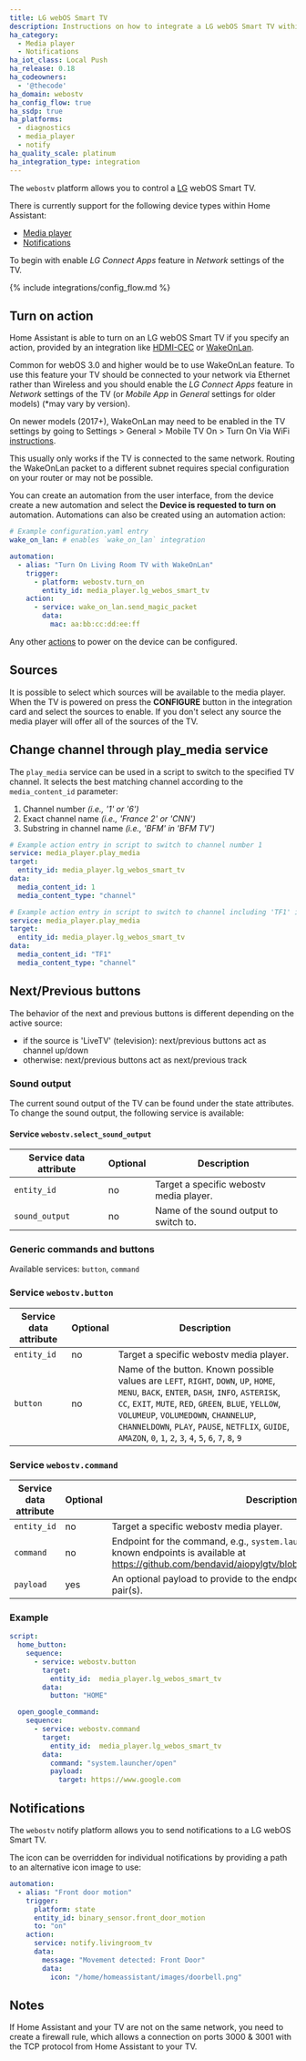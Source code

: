 ```yaml
---
title: LG webOS Smart TV
description: Instructions on how to integrate a LG webOS Smart TV within Home Assistant.
ha_category:
  - Media player
  - Notifications
ha_iot_class: Local Push
ha_release: 0.18
ha_codeowners:
  - '@thecode'
ha_domain: webostv
ha_config_flow: true
ha_ssdp: true
ha_platforms:
  - diagnostics
  - media_player
  - notify
ha_quality_scale: platinum
ha_integration_type: integration
---
```


The `webostv` platform allows you to control a [LG](https://www.lg.com/) webOS Smart TV.

There is currently support for the following device types within Home Assistant:

- [Media player](/integrations/media_player/)
- [Notifications](/integrations/notify/)

To begin with enable *LG Connect Apps* feature in *Network* settings of the TV.

{% include integrations/config_flow.md %}

## Turn on action

Home Assistant is able to turn on an LG webOS Smart TV if you specify an action, provided by an integration like [HDMI-CEC](/integrations/hdmi_cec/) or [WakeOnLan](/integrations/wake_on_lan/).

Common for webOS 3.0 and higher would be to use WakeOnLan feature. To use this feature your TV should be connected to your network via Ethernet rather than Wireless and you should enable the *LG Connect Apps* feature in *Network* settings of the TV (or *Mobile App* in *General* settings for older models) (*may vary by version).

On newer models (2017+), WakeOnLan may need to be enabled in the TV settings by going to Settings > General > Mobile TV On > Turn On Via WiFi [instructions](https://support.quanticapps.com/hc/en-us/articles/115005985729-How-to-turn-on-my-LG-Smart-TV-using-the-App-WebOS-).

<div class='note'>
This usually only works if the TV is connected to the same network. Routing the WakeOnLan packet to a different subnet requires special configuration on your router or may not be possible.
</div>

You can create an automation from the user interface, from the device create a new automation and select the  **Device is requested to turn on** automation.
Automations can also be created using an automation action:

```yaml
# Example configuration.yaml entry
wake_on_lan: # enables `wake_on_lan` integration

automation:
  - alias: "Turn On Living Room TV with WakeOnLan"
    trigger:
      - platform: webostv.turn_on
        entity_id: media_player.lg_webos_smart_tv
    action:
      - service: wake_on_lan.send_magic_packet
        data:
          mac: aa:bb:cc:dd:ee:ff
```

Any other [actions](/docs/automation/action/) to power on the device can be configured.

## Sources

It is possible to select which sources will be available to the media player. When the TV is powered on press the **CONFIGURE** button in the integration card and select the sources to enable. If you don't select any source the media player will offer all of the sources of the TV.

## Change channel through play_media service

The `play_media` service can be used in a script to switch to the specified TV channel. It selects the best matching channel according to the `media_content_id` parameter:

 1. Channel number *(i.e., '1' or '6')*
 2. Exact channel name *(i.e., 'France 2' or 'CNN')*
 3. Substring in channel name *(i.e., 'BFM' in 'BFM TV')*

```yaml
# Example action entry in script to switch to channel number 1
service: media_player.play_media
target:
  entity_id: media_player.lg_webos_smart_tv
data:
  media_content_id: 1
  media_content_type: "channel"

# Example action entry in script to switch to channel including 'TF1' in its name
service: media_player.play_media
target:
  entity_id: media_player.lg_webos_smart_tv
data:
  media_content_id: "TF1"
  media_content_type: "channel"
```

## Next/Previous buttons

The behavior of the next and previous buttons is different depending on the active source:

- if the source is 'LiveTV' (television): next/previous buttons act as channel up/down
- otherwise: next/previous buttons act as next/previous track

### Sound output

The current sound output of the TV can be found under the state attributes.
To change the sound output, the following service is available:

#### Service `webostv.select_sound_output`

| Service data attribute | Optional | Description                             |
| ---------------------- | -------- | --------------------------------------- |
| `entity_id`            | no       | Target a specific webostv media player. |
| `sound_output`         | no       | Name of the sound output to switch to.  |

### Generic commands and buttons

Available services: `button`, `command`

### Service `webostv.button`

| Service data attribute | Optional | Description                                                                                                                                                                                                                                                                            |
| ---------------------- | -------- | -------------------------------------------------------------------------------------------------------------------------------------------------------------------------------------------------------------------------------------------------------------------------------------- |
| `entity_id`            | no       | Target a specific webostv media player.                                                                                                                                                                                                                                                |
| `button`               | no       | Name of the button. Known possible values are `LEFT`, `RIGHT`, `DOWN`, `UP`, `HOME`, `MENU`, `BACK`, `ENTER`, `DASH`, `INFO`, `ASTERISK`, `CC`, `EXIT`, `MUTE`, `RED`, `GREEN`, `BLUE`, `YELLOW`, `VOLUMEUP`, `VOLUMEDOWN`, `CHANNELUP`, `CHANNELDOWN`, `PLAY`, `PAUSE`, `NETFLIX`, `GUIDE`, `AMAZON`, `0`, `1`, `2`, `3`, `4`, `5`, `6`, `7`, `8`, `9` |

### Service `webostv.command`

| Service data attribute | Optional | Description                                                                                                                                                                          |
| ---------------------- | -------- | ------------------------------------------------------------------------------------------------------------------------------------------------------------------------------------ |
| `entity_id`            | no       | Target a specific webostv media player.                                                                                                                                              |
| `command`              | no       | Endpoint for the command, e.g.,  `system.launcher/open`.  The full list of known endpoints is available at <https://github.com/bendavid/aiopylgtv/blob/master/aiopylgtv/endpoints.py> |
| `payload`             | yes      | An optional payload to provide to the endpoint in the format of key value pair(s). |

### Example

```yaml
script:
  home_button:
    sequence:
      - service: webostv.button
        target:
          entity_id:  media_player.lg_webos_smart_tv
        data:
          button: "HOME"

  open_google_command:
    sequence:
      - service: webostv.command
        target:
          entity_id:  media_player.lg_webos_smart_tv
        data:
          command: "system.launcher/open"
          payload:
            target: https://www.google.com
```

## Notifications

The `webostv` notify platform allows you to send notifications to a LG webOS Smart TV.

The icon can be overridden for individual notifications by providing a path to an alternative icon image to use:

```yaml
automation:
  - alias: "Front door motion"
    trigger:
      platform: state
      entity_id: binary_sensor.front_door_motion
      to: "on"
    action:
      service: notify.livingroom_tv
      data:
        message: "Movement detected: Front Door"
        data:
          icon: "/home/homeassistant/images/doorbell.png"
```

## Notes

If Home Assistant and your TV are not on the same network, you need to create a firewall rule, which allows a connection on ports 3000 & 3001 with the TCP protocol from Home Assistant to your TV.

